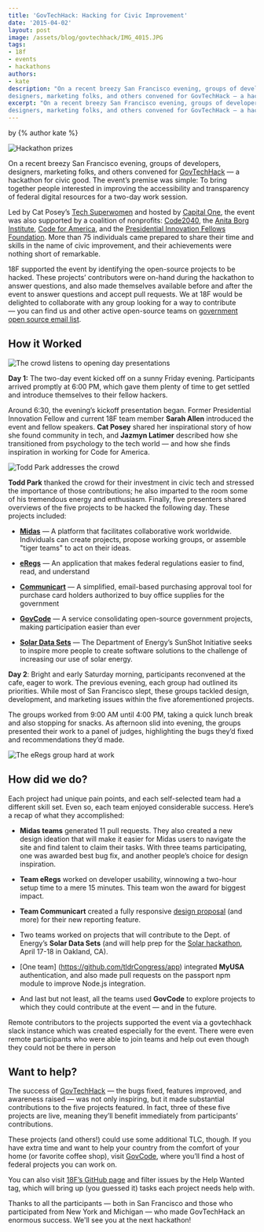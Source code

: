 ```yaml
---
title: 'GovTechHack: Hacking for Civic Improvement'
date: '2015-04-02'
layout: post
image: /assets/blog/govtechhack/IMG_4015.JPG
tags: 
- 18f
- events
- hackathons
authors:
- kate
description: "On a recent breezy San Francisco evening, groups of developers,
designers, marketing folks, and others convened for GovTechHack — a hackathon for civic good. The event’s premise was simple: To bring together people interested in improving the accessibility and transparency of federal digital resources for a two-day work session."
excerpt: "On a recent breezy San Francisco evening, groups of developers,
designers, marketing folks, and others convened for GovTechHack — a hackathon for civic good. The event’s premise was simple: To bring together people interested in improving the accessibility and transparency of federal digital resources for a two-day work session."
---
```

<p class="authors">
  by {% author kate %}
</p>

<img alt="Hackathon prizes" src="/assets/blog/govtechhack/IMG_4015.JPG" class="align-left" />

On a recent breezy San Francisco evening, groups of developers,
designers, marketing folks, and others convened for
[GovTechHack](http://www.eventbrite.com/e/gov-tech-hack-by-the-people-for-the-people-tickets-16135863803)
— a hackathon for civic good. The event’s premise was simple: To bring
together people interested in improving the accessibility and
transparency of federal digital resources for a two-day work session.

Led by Cat Posey’s [Tech
Superwomen](http://www.techsuperwomensummit.com/) and hosted by
[Capital One](https://www.capitalone.com/), the event was also
supported by a coalition of nonprofits:
[Code2040](http://www.code2040.org/), the [Anita Borg
Institute](http://anitaborg.org/), [Code for
America](http://www.codeforamerica.org/), and the [Presidential
Innovation Fellows Foundation](http://presidentialinnovation.org/).
More than 75 individuals came prepared to share their time and skills in
the name of civic improvement, and their achievements were nothing short
of remarkable.

18F supported the event by identifying the open-source projects to be
hacked. These projects’ contributors were on-hand during the hackathon
to answer questions, and also made themselves available before and after
the event to answer questions and accept pull requests. We at 18F would
be delighted to collaborate with any group looking for a way to
contribute — you can find us and other active open-source teams on
[government open source email
list](mailto:government-open-source@googlegroups.com).

How it Worked
-------------

<img alt="The crowd listens to opening day presentations" src="/assets/blog/govtechhack/IMG_3998.JPG" class="align-left" />

**Day 1:** The two-day event kicked off on a sunny Friday evening.
Participants arrived promptly at 6:00 PM, which gave them plenty of time
to get settled and introduce themselves to their fellow hackers.

Around 6:30, the evening’s kickoff presentation began. Former
Presidential Innovation Fellow and current 18F team member **Sarah
Allen** introduced the event and fellow speakers. **Cat Posey** shared
her inspirational story of how she found community in tech, and **Jazmyn
Latimer** described how she transitioned from psychology to the tech
world — and how she finds inspiration in working for Code for America.

<img alt="Todd Park addresses the crowd" src="/assets/blog/govtechhack/IMG_3995.JPG" class="align-right" />

**Todd Park** thanked the crowd for their investment in civic tech and
stressed the importance of those contributions; he also imparted to the
room some of his tremendous energy and enthusiasm. Finally, five
presenters shared overviews of the five projects to be hacked the
following day. These projects included:

-   [**Midas**](https://github.com/18F/midas) — A platform that facilitates collaborative work
    worldwide. Individuals can create projects, propose working
    groups, or assemble "tiger teams" to act on their ideas.

-   [**eRegs**](http://cfpb.github.io/eRegulations/) — An application that makes federal regulations easier to
    find, read, and understand

-   [**Communicart**](https://18f.gsa.gov/dashboard/project/C2/) — A simplified, email-based purchasing approval tool
    for purchase card holders authorized to buy office supplies for
    the government

-   [**GovCode**](https://github.com/dlapiduz/govcode.org) — A service consolidating open-source government
    projects, making participation easier than ever

-   [**Solar Data Sets**](http://energy.gov/eere/sunshot/sunshot-initiative) — The Department of Energy’s SunShot Initiative
    seeks to inspire more people to create software solutions to the
    challenge of increasing our use of solar energy.

**Day 2**: Bright and early Saturday morning, participants reconvened at
the cafe, eager to work. The previous evening, each group had outlined
its priorities. While most of San Francisco slept, these groups tackled
design, development, and marketing issues within the five aforementioned
projects.

The groups worked from 9:00 AM until 4:00 PM, taking a quick lunch break
and also stopping for snacks. As afternoon slid into evening, the groups
presented their work to a panel of judges, highlighting the bugs they’d
fixed and recommendations they’d made.

<img alt="The eRegs group hard at work" src="/assets/blog/govtechhack/IMG_4014.JPG" class="align-left" />

How did we do?
--------------

Each project had unique pain points, and each self-selected team had a
different skill set. Even so, each team enjoyed considerable success.
Here’s a recap of what they accomplished:

-   **Midas teams** generated 11 pull requests. They also created a new
    design ideation that will make it easier for Midas users to
    navigate the site and find talent to claim their tasks. With three
    teams participating, one was awarded best bug fix, and another
    people’s choice for design inspiration.

-   **Team eRegs** worked on developer usability, winnowing a two-hour
    setup time to a mere 15 minutes. This team won the award for
    biggest impact.

-   **Team Communicart** created a fully responsive [design
    proposal](http://bradleyherman.com/communicart/) (and more) for
    their new reporting feature.

-   Two teams worked on projects that will contribute to the Dept. of
    Energy’s **Solar Data Sets** (and will help prep for the
    [Solar hackathon](http://www.eventbrite.com/e/sfuncube-solar-hackathon-2015-hackthesun-tickets-15720907658), April 17-18 in Oakland, CA).

-   [One team] (https://github.com/tldrCongress/app) integrated **MyUSA** authentication, and also made pull
    requests on the passport npm module to improve Node.js
    integration.

-   And last but not least, all the teams used **GovCode** to explore
    projects to which they could contribute at the event — and in the
    future.

Remote contributors to the projects supported the event via a
govtechhack slack instance which was created especially for the event.
There were even remote participants who were able to join teams and help
out even though they could not be there in person

Want to help?
-------------

The success of
[GovTechHack](https://twitter.com/search?f=realtime&q=%23GovTechHack&src=typd)
— the bugs fixed, features improved, and awareness raised — was not only
inspiring, but it made substantial contributions to the five projects
featured. In fact, three of these five projects are live, meaning
they’ll benefit immediately from participants’ contributions.

These projects (and others!) could use some additional TLC, though. If
you have extra time and want to help your country from the comfort of
your home (or favorite coffee shop), visit
[GovCode](https://www.govcode.org/), where you’ll find a host of
federal projects you can work on.

You can also visit [18F’s GitHub page](https://github.com/18F) and
filter issues by the Help Wanted tag, which will bring up (you guessed
it) tasks each project needs help with.

Thanks to all the participants — both in San Francisco and those who
participated from New York and Michigan — who made GovTechHack an
enormous success. We'll see you at the next hackathon!
